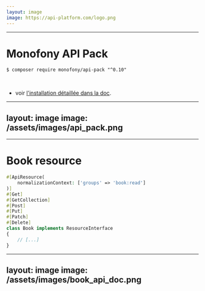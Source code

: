 ```yaml
---
layout: image
image: https://api-platform.com/logo.png
---
```


---

# Monofony API Pack

```shell
$ composer require monofony/api-pack "^0.10"
```

<br />

* voir [l'installation détaillée dans la doc](https://docs.monofony.com/current/setup/application).

---
layout: image
image: /assets/images/api_pack.png
---

---

# Book resource

```php {all|1-3|4|5|6|7|8|9}
#[ApiResource(
    normalizationContext: ['groups' => 'book:read']
)]
#[Get]
#[GetCollection]
#[Post]
#[Put]
#[Patch]
#[Delete]
class Book implements ResourceInterface
{
    // [...]
}
```

---
layout: image
image: /assets/images/book_api_doc.png
---
